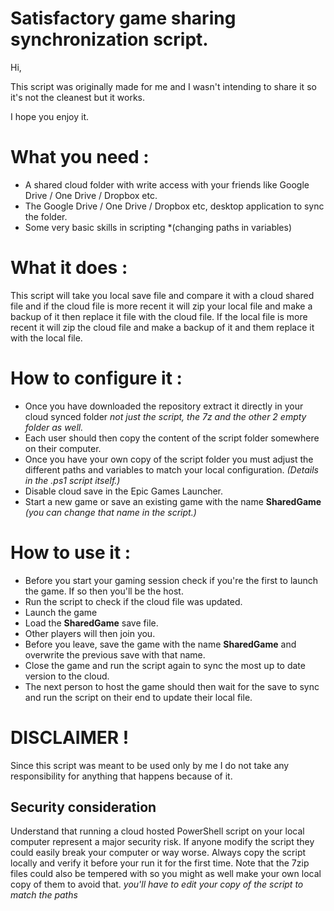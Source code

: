 # Satisfactory game sharing synchronization script.

Hi,

This script was originally made for me and I wasn't intending to share it so it's not the cleanest but it works.

I hope you enjoy it.

# What you need : 

- A shared cloud folder with write access with your friends like Google Drive / One Drive / Dropbox etc.
- The Google Drive / One Drive / Dropbox etc, desktop application to sync the folder.
- Some very basic skills in scripting *(changing paths in variables)

# What it does : 

This script will take you local save file and compare it with a cloud shared file and if the cloud file is more recent it will zip your local file and make a backup of it then replace it file with the cloud file. If the local file is more recent it will zip the cloud file and make a backup of it and them replace it with the local file.

# How to configure it : 

- Once you have downloaded the repository extract it directly in your cloud synced folder 
*not just the script, the 7z and the other 2 empty folder as well.*
- Each user should then copy the content of the script folder somewhere on their computer.
- Once you have your own copy of the script folder you must adjust the different paths and variables to match your local configuration. *(Details in the .ps1 script itself.)*
- Disable cloud save in the Epic Games Launcher.
- Start a new game or save an existing game with the name **SharedGame** *(you can change that name in the script.)*

# How to use it : 

- Before you start your gaming session check if you're the first to launch the game. If so then you'll be the host.
- Run the script to check if the cloud file was updated.
- Launch the game
- Load the **SharedGame** save file.
- Other players will then join you.
- Before you leave, save the game with the name **SharedGame** and overwrite the previous save with that name.
- Close the game and run the script again to sync the most up to date version to the cloud.
- The next person to host the game should then wait for the save to sync and run the script on their end to update their local file.

# DISCLAIMER !

Since this script was meant to be used only by me I do not take any responsibility for anything that happens because of it.

## Security consideration 

Understand that running a cloud hosted PowerShell script on your local computer represent a major security risk. If anyone modify the script they could easily break your computer or way worse. Always copy the script locally and verify it before your run it for the first time. Note that the 7zip files could also be tempered with so you might as well make your own local copy of them to avoid that. *you'll have to edit your copy of the script to match the paths*